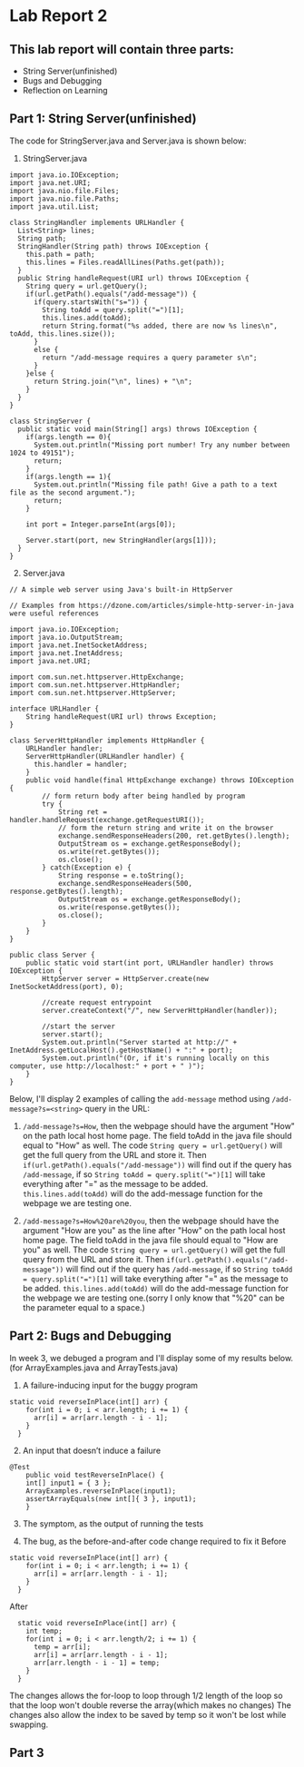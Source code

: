 # Lab Report 2
## This lab report will contain three parts:
* String Server(unfinished)
* Bugs and Debugging
* Reflection on Learning

## Part 1: String Server(unfinished)
The code for StringServer.java and Server.java is shown below:
1. StringServer.java
```
import java.io.IOException;
import java.net.URI;
import java.nio.file.Files;
import java.nio.file.Paths;
import java.util.List;

class StringHandler implements URLHandler {
  List<String> lines;
  String path;
  StringHandler(String path) throws IOException {
    this.path = path;
    this.lines = Files.readAllLines(Paths.get(path));
  }
  public String handleRequest(URI url) throws IOException {
    String query = url.getQuery();
    if(url.getPath().equals("/add-message")) {
      if(query.startsWith("s=")) {
        String toAdd = query.split("=")[1];
        this.lines.add(toAdd);
        return String.format("%s added, there are now %s lines\n", toAdd, this.lines.size());
      }
      else {
        return "/add-message requires a query parameter s\n";
      }
    }else {
      return String.join("\n", lines) + "\n";
    }
  }
}

class StringServer {
  public static void main(String[] args) throws IOException {
    if(args.length == 0){
      System.out.println("Missing port number! Try any number between 1024 to 49151");
      return;
    }
    if(args.length == 1){
      System.out.println("Missing file path! Give a path to a text file as the second argument.");
      return;
    }

    int port = Integer.parseInt(args[0]);

    Server.start(port, new StringHandler(args[1]));
  }
}
```
2. Server.java
```
// A simple web server using Java's built-in HttpServer

// Examples from https://dzone.com/articles/simple-http-server-in-java were useful references

import java.io.IOException;
import java.io.OutputStream;
import java.net.InetSocketAddress;
import java.net.InetAddress;
import java.net.URI;

import com.sun.net.httpserver.HttpExchange;
import com.sun.net.httpserver.HttpHandler;
import com.sun.net.httpserver.HttpServer;

interface URLHandler {
    String handleRequest(URI url) throws Exception;
}

class ServerHttpHandler implements HttpHandler {
    URLHandler handler;
    ServerHttpHandler(URLHandler handler) {
      this.handler = handler;
    }
    public void handle(final HttpExchange exchange) throws IOException {
        // form return body after being handled by program
        try {
            String ret = handler.handleRequest(exchange.getRequestURI());
            // form the return string and write it on the browser
            exchange.sendResponseHeaders(200, ret.getBytes().length);
            OutputStream os = exchange.getResponseBody();
            os.write(ret.getBytes());
            os.close();
        } catch(Exception e) {
            String response = e.toString();
            exchange.sendResponseHeaders(500, response.getBytes().length);
            OutputStream os = exchange.getResponseBody();
            os.write(response.getBytes());
            os.close();
        }
    }
}

public class Server {
    public static void start(int port, URLHandler handler) throws IOException {
        HttpServer server = HttpServer.create(new InetSocketAddress(port), 0);

        //create request entrypoint
        server.createContext("/", new ServerHttpHandler(handler));

        //start the server
        server.start();
        System.out.println("Server started at http://" + InetAddress.getLocalHost().getHostName() + ":" + port);
        System.out.println("(Or, if it's running locally on this computer, use http://localhost:" + port + " )");
    }
}
```
Below, I'll display 2 examples of calling the `add-message` method using `/add-message?s=<string>` query in the URL:
1. `/add-message?s=How`, then the webpage should have the argument "How" on the path local host home page. The field toAdd in the java file should equal to "How" as well. The code `String query = url.getQuery()` will get the full query from the URL and store it. Then `if(url.getPath().equals("/add-message"))` will find out if the query has `/add-message`, if so `String toAdd = query.split("=")[1]` will take everything after "=" as the message to be added. `this.lines.add(toAdd)` will do the add-message function for the webpage we are testing one.


2. `/add-message?s=How%20are%20you`, then the webpage should have the argument "How are you" as the line after "How" on the path local host home page. The field toAdd in the java file should equal to "How are you" as well. The code `String query = url.getQuery()` will get the full query from the URL and store it. Then `if(url.getPath().equals("/add-message"))` will find out if the query has `/add-message`, if so `String toAdd = query.split("=")[1]` will take everything after "=" as the message to be added. `this.lines.add(toAdd)` will do the add-message function for the webpage we are testing one.(sorry I only know that "%20" can be the parameter equal to a space.)


## Part 2: Bugs and Debugging
In week 3, we debuged a program and I'll display some of my results below.(for ArrayExamples.java and ArrayTests.java)
1. A failure-inducing input for the buggy program
```
static void reverseInPlace(int[] arr) {
    for(int i = 0; i < arr.length; i += 1) {
      arr[i] = arr[arr.length - i - 1];
    }
  }
```
2. An input that doesn’t induce a failure
```
@Test 
	public void testReverseInPlace() {
    int[] input1 = { 3 };
    ArrayExamples.reverseInPlace(input1);
    assertArrayEquals(new int[]{ 3 }, input1);
	}
```
3. The symptom, as the output of running the tests

4. The bug, as the before-and-after code change required to fix it
Before
```
static void reverseInPlace(int[] arr) {
    for(int i = 0; i < arr.length; i += 1) {
      arr[i] = arr[arr.length - i - 1];
    }
  }
```
After
```
  static void reverseInPlace(int[] arr) {
    int temp;
    for(int i = 0; i < arr.length/2; i += 1) {
      temp = arr[i];
      arr[i] = arr[arr.length - i - 1];
      arr[arr.length - i - 1] = temp;
    }
  }
```
The changes allows the for-loop to loop through 1/2 length of the loop so that the loop won't double reverse the array(which makes no changes)
The changes also allow the index to be saved by temp so it won't be lost while swapping.

## Part 3

